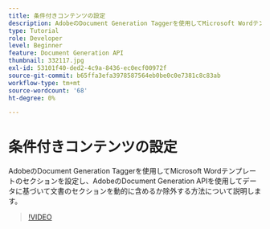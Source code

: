 ```yaml
---
title: 条件付きコンテンツの設定
description: AdobeのDocument Generation Taggerを使用してMicrosoft Wordテンプレートのセクションを設定し、AdobeのDocument Generation APIを使用してデータに基づいて文書のセクションを動的に含めるか除外する方法について説明します
type: Tutorial
role: Developer
level: Beginner
feature: Document Generation API
thumbnail: 332117.jpg
exl-id: 53101f40-ded2-4c9a-8436-ec0ecf00972f
source-git-commit: b65ffa3efa3978587564eb0be0c0e7381c8c83ab
workflow-type: tm+mt
source-wordcount: '68'
ht-degree: 0%

---
```


# 条件付きコンテンツの設定

AdobeのDocument Generation Taggerを使用してMicrosoft Wordテンプレートのセクションを設定し、AdobeのDocument Generation APIを使用してデータに基づいて文書のセクションを動的に含めるか除外する方法について説明します。

>[!VIDEO](https://video.tv.adobe.com/v/332117?hidetitle=true)

